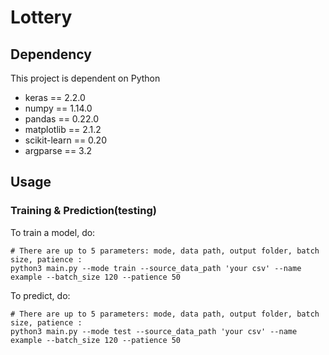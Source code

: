 # Lottery

## Dependency

This project is dependent on Python 

- keras == 2.2.0
- numpy == 1.14.0
- pandas == 0.22.0
- matplotlib == 2.1.2
- scikit-learn == 0.20
- argparse == 3.2

## Usage



### Training & Prediction(testing)

To train a model, do:

```shell
# There are up to 5 parameters: mode, data path, output folder, batch size, patience :
python3 main.py --mode train --source_data_path 'your csv' --name example --batch_size 120 --patience 50
```

To predict, do:

```shell
# There are up to 5 parameters: mode, data path, output folder, batch size, patience :
python3 main.py --mode test --source_data_path 'your csv' --name example --batch_size 120 --patience 50
```
